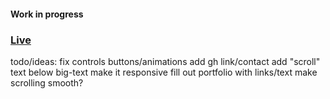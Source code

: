 
#### Work in progress </br>
### [Live](https://farel.netlify.com/) </br>


todo/ideas:
fix controls buttons/animations 
add gh link/contact
add "scroll" text below big-text
make it responsive
fill out portfolio with links/text
make scrolling smooth?
